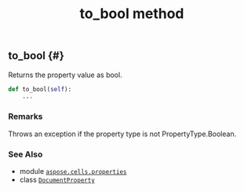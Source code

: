 ﻿---
title: to_bool method
second_title: Aspose.Cells for Python via .NET API References
description: 
type: docs
weight: 20
url: /aspose.cells.properties/documentproperty/to_bool/
is_root: false
---

## to_bool {#}

Returns the property value as bool.



```python
def to_bool(self):
    ...
```


### Remarks

Throws an exception if the property type is not PropertyType.Boolean.


### See Also
* module [`aspose.cells.properties`](../../)
* class [`DocumentProperty`](/cells/python-net/aspose.cells.properties/documentproperty)
